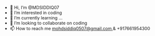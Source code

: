 - 👋 Hi, I’m @MDSIDDIQ07
- 👀 I’m interested in coding
- 🌱 I’m currently learning ...
- 💞️ I’m looking to collaborate on coding
- 📫 How to reach me mohdsiddiq0507@gmail.com,& +917661954300

<!---
MDSIDDIQ07/MDSIDDIQ07 is a ✨ special ✨ repository because its `README.md` (this file) appears on your GitHub profile.
You can click the Preview link to take a look at your changes.
--->
